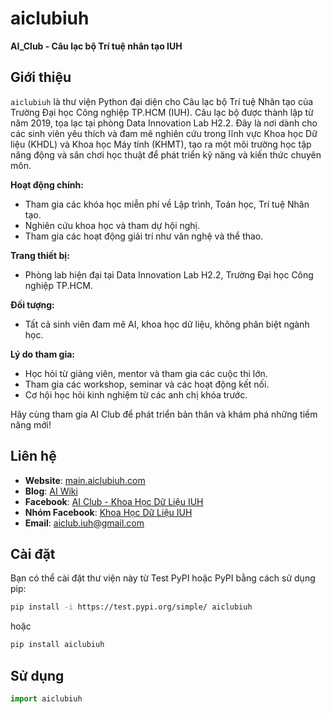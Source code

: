 # aiclubiuh

**AI_Club - Câu lạc bộ Trí tuệ nhân tạo IUH**

## Giới thiệu

`aiclubiuh` là thư viện Python đại diện cho Câu lạc bộ Trí tuệ Nhân tạo của Trường Đại học Công nghiệp TP.HCM (IUH). 
Câu lạc bộ được thành lập từ năm 2019, tọa lạc tại phòng Data Innovation Lab H2.2. Đây là nơi dành cho các sinh viên yêu thích và đam mê nghiên cứu trong lĩnh vực Khoa học Dữ liệu (KHDL) và Khoa học Máy tính (KHMT), tạo ra một môi trường học tập năng động và sân chơi học thuật để phát triển kỹ năng và kiến thức chuyên môn.

**Hoạt động chính:**
- Tham gia các khóa học miễn phí về Lập trình, Toán học, Trí tuệ Nhân tạo.
- Nghiên cứu khoa học và tham dự hội nghị.
- Tham gia các hoạt động giải trí như văn nghệ và thể thao.

**Trang thiết bị:**
- Phòng lab hiện đại tại Data Innovation Lab H2.2, Trường Đại học Công nghiệp TP.HCM.

**Đối tượng:**
- Tất cả sinh viên đam mê AI, khoa học dữ liệu, không phân biệt ngành học.

**Lý do tham gia:**
- Học hỏi từ giảng viên, mentor và tham gia các cuộc thi lớn.
- Tham gia các workshop, seminar và các hoạt động kết nối.
- Cơ hội học hỏi kinh nghiệm từ các anh chị khóa trước.

Hãy cùng tham gia AI Club để phát triển bản thân và khám phá những tiềm năng mới!

## Liên hệ

- **Website**: [main.aiclubiuh.com](https://main.aiclubiuh.com)
- **Blog**: [AI Wiki](https://aiwiki.github.io/)
- **Facebook**: [AI Club - Khoa Học Dữ Liệu IUH](https://www.facebook.com/aiclub.iuh)
- **Nhóm Facebook**: [Khoa Học Dữ Liệu IUH](https://www.facebook.com/groups/khdl.iuh)
- **Email**: aiclub.iuh@gmail.com

## Cài đặt

Bạn có thể cài đặt thư viện này từ Test PyPI hoặc PyPI bằng cách sử dụng pip:

```bash
pip install -i https://test.pypi.org/simple/ aiclubiuh
```
hoặc

```bash
pip install aiclubiuh
```

## Sử dụng

```python
import aiclubiuh
```